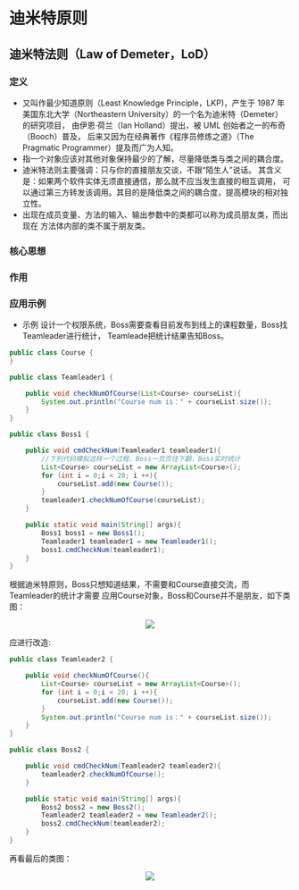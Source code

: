 # 迪米特原则


## 迪米特法则（Law of Demeter，LoD）
### 定义
- 又叫作最少知道原则（Least Knowledge Principle，LKP)，产生于 1987 年
美国东北大学（Northeastern University）的一个名为迪米特（Demeter）的研究项目，
由伊恩·荷兰（Ian Holland）提出，被 UML 创始者之一的布奇（Booch）普及，
后来又因为在经典著作《程序员修炼之道》（The Pragmatic Programmer）提及而广为人知。
- 指一个对象应该对其他对象保持最少的了解，尽量降低类与类之间的耦合度。
- 迪米特法则主要强调：只与你的直接朋友交谈，不跟“陌生人”说话。
其含义是：如果两个软件实体无须直接通信，那么就不应当发生直接的相互调用，
可以通过第三方转发该调用。其目的是降低类之间的耦合度，提高模块的相对独立性。
- 出现在成员变量、方法的输入、输出参数中的类都可以称为成员朋友类，而出现在
方法体内部的类不属于朋友类。
  
### 核心思想


### 作用


### 应用示例
- 示例
设计一个权限系统，Boss需要查看目前发布到线上的课程数量，Boss找Teamleader进行统计，
Teamleade把统计结果告知Boss。
```java
public class Course {
}
```
```java
public class Teamleader1 {

    public void checkNumOfCourse(List<Course> courseList){
        System.out.println("Course num is：" + courseList.size());
    }
}
```
```java
public class Boss1 {

    public void cmdCheckNum(Teamleader1 teamleader1){
        //下列代码模拟这样一个过程，Boss一页页往下翻，Boss实时统计
        List<Course> courseList = new ArrayList<Course>();
        for (int i = 0;i < 20; i ++){
            courseList.add(new Course());
        }
        teamleader1.checkNumOfCourse(courseList);
    }

    public static void main(String[] args){
        Boss1 boss1 = new Boss1();
        Teamleader1 teamleader1 = new Teamleader1();
        boss1.cmdCheckNum(teamleader1);
    }
}
```
根据迪米特原则，Boss只想知道结果，不需要和Course直接交流，而Teamleader的统计才需要
应用Course对象，Boss和Course并不是朋友，如下类图：
<div align=center>
    <img src="/MyBlogByVuePress/assets/img/coding_thinkingincoding_designrules_lod_1.png"/>
</div> 

应进行改造:
```java
public class Teamleader2 {

    public void checkNumOfCourse(){
        List<Course> courseList = new ArrayList<Course>();
        for (int i = 0;i < 20; i ++){
            courseList.add(new Course());
        }
        System.out.println("Course num is：" + courseList.size());
    }
}
```
```java
public class Boss2 {

    public void cmdCheckNum(Teamleader2 teamleader2){
        teamleader2.checkNumOfCourse();
    }

    public static void main(String[] args){
        Boss2 boss2 = new Boss2();
        Teamleader2 teamleader2 = new Teamleader2();
        boss2.cmdCheckNum(teamleader2);
    }
}
```
再看最后的类图：
<div align=center>
    <img src="/MyBlogByVuePress/assets/img/coding_thinkingincoding_designrules_lod_2.png"/>
</div> 


